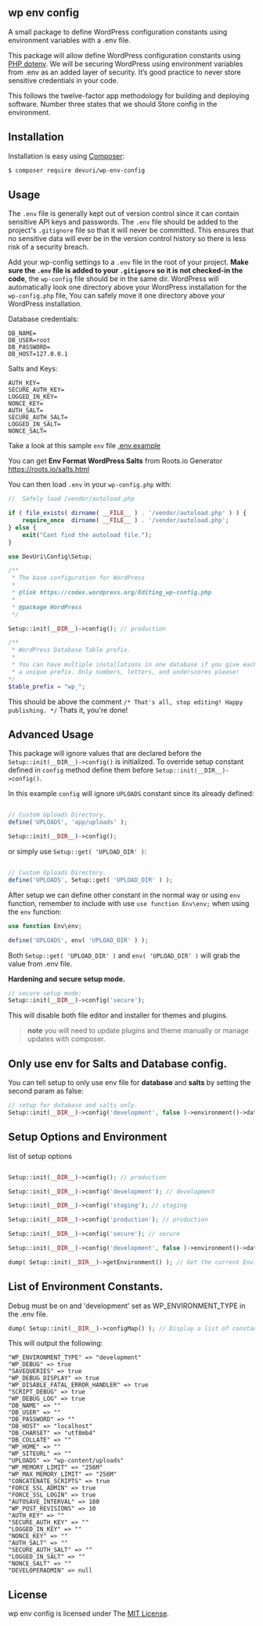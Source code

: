 ## wp env config

A small package to define WordPress configuration constants using environment variables with a .env file.

This package will allow define WordPress configuration constants using [PHP dotenv](https://github.com/vlucas/phpdotenv). 
We will be securing WordPress using environment variables from .env as an added layer of security. 
It’s good practice to never store sensitive credentials in your code.

This follows the twelve-factor app methodology for building and deploying software.
Number three states that we should Store config in the environment.


## Installation

Installation is easy using [Composer](https://getcomposer.org/):

```bash
$ composer require devuri/wp-env-config
```
## Usage

The `.env` file is generally kept out of version control since it can contain
sensitive API keys and passwords. The `.env` file should be added to the project's `.gitignore` file 
so that it will never be committed.
This ensures that no sensitive data will ever be in the version control history so there is less risk
of a security breach.


Add your wp-config settings to a `.env` file in the root of your
project. **Make sure the `.env` file is added to your `.gitignore` so it is not
checked-in the code**, the `wp-config` file should be in the same dir.
WordPress will automatically look one directory above your WordPress installation for the `wp-config.php` file, 
You can safely move it one directory above your WordPress installation.

Database credentials:

```shell
DB_NAME=
DB_USER=root
DB_PASSWORD=
DB_HOST=127.0.0.1
```

Salts and Keys:

```shell
AUTH_KEY=
SECURE_AUTH_KEY=
LOGGED_IN_KEY=
NONCE_KEY=
AUTH_SALT=
SECURE_AUTH_SALT=
LOGGED_IN_SALT=
NONCE_SALT=
```
Take a look at this sample `env` file [.env.example](https://github.com/devuri/wp-env-config/blob/master/.env-example)

You can get **Env Format WordPress Salts** from Roots.io Generator https://roots.io/salts.html


You can then load `.env` in your `wp-config.php` with:

```php
//  Safely load /vendor/autoload.php

if ( file_exists( dirname( __FILE__ ) . '/vendor/autoload.php' ) ) {
	require_once  dirname( __FILE__ ) . '/vendor/autoload.php';
} else {
	exit("Cant find the autoload file.");
}

use DevUri\Config\Setup;

/**
 * The base configuration for WordPress
 *
 * @link https://codex.wordpress.org/Editing_wp-config.php
 *
 * @package WordPress
 */

Setup::init(__DIR__)->config(); // production

/**
 * WordPress Database Table prefix.
 *
 * You can have multiple installations in one database if you give each
 * a unique prefix. Only numbers, letters, and underscores please!
*/
$table_prefix = "wp_";

```
This should be above the comment `/* That's all, stop editing! Happy publishing. */`
Thats it, you're done!

## Advanced Usage

This package will ignore values that are declared before the `Setup::init(__DIR__)->config()` is initialized.
To override setup constant defined in `config` method define them before  `Setup::init(__DIR__)->config()`.

In this example  `config` will ignore `UPLOADS` constant since its already defined:
```php

// Custom Uploads Directory.
define('UPLOADS', 'app/uploads' );

Setup::init(__DIR__)->config();

```
or simply use `Setup::get( 'UPLOAD_DIR' )`:

```php

// Custom Uploads Directory.
define('UPLOADS', Setup::get( 'UPLOAD_DIR' ) );

```
After setup we can define other constant in the normal way or using `env` function, remember to include with use `use function Env\env;` when using the `env` function:

```php
use function Env\env;

define('UPLOADS', env( 'UPLOAD_DIR' ) );

```
Both `Setup::get( 'UPLOAD_DIR' )` and `env( 'UPLOAD_DIR' )` will grab the value from .env file.



**Hardening and secure setup mode.**


```php
// secure setup mode:
Setup::init(__DIR__)->config('secure');

```
This will disable both file editor and installer for themes and plugins.

> **note** you will need to update plugins and theme manually or manage updates with composer.


## Only use env for Salts and Database config.


You can tell setup to only use env file for **database** and **salts** by setting the second param as false:

```php
// setup for database and salts only.
Setup::init(__DIR__)->config('development', false )->environment()->database()->salts()->apply();

```


## Setup Options and Environment

list of setup options

```php

Setup::init(__DIR__)->config(); // production

```

```php
Setup::init(__DIR__)->config('development'); // development

```

```php
Setup::init(__DIR__)->config('staging'); // staging

```

```php
Setup::init(__DIR__)->config('production'); // production

```

```php
Setup::init(__DIR__)->config('secure'); // secure

```

```php
Setup::init(__DIR__)->config('development', false )->environment()->database()->salts()->apply();

```



```php
dump( Setup::init(__DIR__)->getEnvironment() ); // Get the current Environment setup.

```


## List of Environment Constants.

Debug must be on and 'development' set as WP_ENVIRONMENT_TYPE in the .env file.

```php
dump( Setup::init(__DIR__)->configMap() ); // Display a list of constants defined by Setup.
```

This will output the following:

```shell
"WP_ENVIRONMENT_TYPE" => "development"
"WP_DEBUG" => true
"SAVEQUERIES" => true
"WP_DEBUG_DISPLAY" => true
"WP_DISABLE_FATAL_ERROR_HANDLER" => true
"SCRIPT_DEBUG" => true
"WP_DEBUG_LOG" => true
"DB_NAME" => ""
"DB_USER" => ""
"DB_PASSWORD" => ""
"DB_HOST" => "localhost"
"DB_CHARSET" => "utf8mb4"
"DB_COLLATE" => ""
"WP_HOME" => ""
"WP_SITEURL" => ""
"UPLOADS" => "wp-content/uploads"
"WP_MEMORY_LIMIT" => "256M"
"WP_MAX_MEMORY_LIMIT" => "256M"
"CONCATENATE_SCRIPTS" => true
"FORCE_SSL_ADMIN" => true
"FORCE_SSL_LOGIN" => true
"AUTOSAVE_INTERVAL" => 180
"WP_POST_REVISIONS" => 10
"AUTH_KEY" => ""
"SECURE_AUTH_KEY" => ""
"LOGGED_IN_KEY" => ""
"NONCE_KEY" => ""
"AUTH_SALT" => ""
"SECURE_AUTH_SALT" => ""
"LOGGED_IN_SALT" => ""
"NONCE_SALT" => ""
"DEVELOPERADMIN" => null
```
## License
wp env config is licensed under The [MIT License](https://github.com/devuri/wp-env-config/blob/master/LICENSE).
